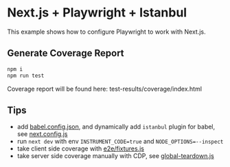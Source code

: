 # Next.js + Playwright + Istanbul

This example shows how to configure Playwright to work with Next.js.

## Generate Coverage Report
```sh
npm i
npm run test
```
Coverage report will be found here: test-results/coverage/index.html

## Tips
- add [babel.config.json](babel.config.json), and dynamically add `istanbul` plugin for babel, see [next.config.js](next.config.js)
- run `next dev` with env `INSTRUMENT_CODE=true` and `NODE_OPTIONS=--inspect`
- take client side coverage with [e2e/fixtures.js](e2e/fixtures.js)
- take server side coverage manually with CDP, see [global-teardown.js](global-teardown.js)